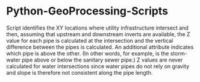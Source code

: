 # Python-GeoProcessing-Scripts
Script identifies the XY locations where utility infrastructure intersect and then, assuming that upstream and downstream
inverts are available, the Z value for each pipe is calculated at the intersection and the vertical difference between the pipes
is calculated.  An additional attribute indicates which pipe is above the other.  (In other words, for example, is the storm-
water pipe above or below the sanitary sewer pipe.)  Z values are never calculated for water intersections since water pipes
do not rely on gravity and slope is therefore not consistent along the pipe length.

